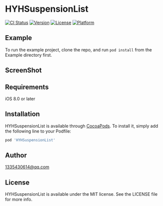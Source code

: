 # HYHSuspensionList

[![CI Status](https://img.shields.io/travis/1335430614@qq.com/HYHSuspensionList.svg?style=flat)](https://travis-ci.org/1335430614@qq.com/HYHSuspensionList)
[![Version](https://img.shields.io/cocoapods/v/HYHSuspensionList.svg?style=flat)](https://cocoapods.org/pods/HYHSuspensionList)
[![License](https://img.shields.io/cocoapods/l/HYHSuspensionList.svg?style=flat)](https://cocoapods.org/pods/HYHSuspensionList)
[![Platform](https://img.shields.io/cocoapods/p/HYHSuspensionList.svg?style=flat)](https://cocoapods.org/pods/HYHSuspensionList)

## Example

To run the example project, clone the repo, and run `pod install` from the Example directory first.

## ScreenShot

## Requirements

iOS 8.0 or later

## Installation

HYHSuspensionList is available through [CocoaPods](https://cocoapods.org). To install
it, simply add the following line to your Podfile:

```ruby
pod 'HYHSuspensionList'
```

## Author

1335430614@qq.com

## License

HYHSuspensionList is available under the MIT license. See the LICENSE file for more info.
